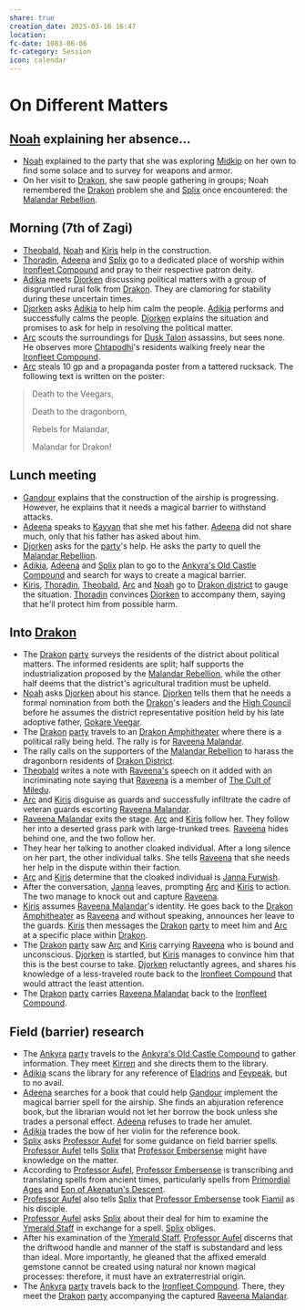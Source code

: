 ```yaml
---
share: true
creation_date: 2025-03-16 16:47
location: 
fc-date: 1083-06-06
fc-category: Session
icon: calendar
---
```

# On Different Matters
## [Noah](../PCs/Noah%20Skie.md) explaining her absence...
- [Noah](../PCs/Noah%20Skie.md) explained to the party that she was exploring [Midkip](../Locations/Settlements/Midkip.md) on her own to find some solace and to survey for weapons and armor.
- On her visit to [Drakon](../Locations/Areas/Drakon%20District.md), she saw people gathering in groups; Noah remembered the [Drakon](../Locations/Areas/Drakon%20District.md) problem she and [Splix](../PCs/Spraugh%20'Splix'%20Calix.md) once encountered: the [Malandar Rebellion](../../Malandar%20Rebellion.md).
## Morning (7th of Zagi)
- [Theobald](../PCs/Theobald%20Clayhollow.md), [Noah](../PCs/Noah%20Skie.md) and [Kiris](../PCs/Kiris%20Acquermann.md) help in the construction.
- [Thoradin](../PCs/Thoradin%20Goodman.md), [Adeena](../PCs/Adeena%20Oberon.md) and [Splix](../PCs/Spraugh%20'Splix'%20Calix.md) go to a dedicated place of worship within [Ironfleet Compound](../Locations/Buildings/Ironfleet%20Compound.md) and pray to their respective patron deity.
- [Adikia](../PCs/Adikia%20Unalome.md) meets [Djorken](../../Djorken%20Veegar.md) discussing political matters with a group of disgruntled rural folk from [Drakon](../Locations/Areas/Drakon%20District.md). They are clamoring for stability during these uncertain times. 
- [Djorken](../../Djorken%20Veegar.md) asks [Adikia](../PCs/Adikia%20Unalome.md) to help him calm the people. [Adikia](../PCs/Adikia%20Unalome.md) performs and successfully calms the people. [Djorken](../../Djorken%20Veegar.md) explains the situation and promises to ask for help in resolving the political matter.
- [Arc](../PCs/Arc.md) scouts the surroundings for [Dusk Talon](../Factions/Dusk%20Talons.md) assassins, but sees none. He observes more [Chtapodhi](../Locations/Areas/Chtapodhi%20District.md)'s residents walking freely near the [Ironfleet Compound](../Locations/Buildings/Ironfleet%20Compound.md).
- [Arc](../PCs/Arc.md) steals 10 gp and a propaganda poster from a tattered rucksack. The following text is written on the poster:
> Death to the Veegars,
>  
> Death to the dragonborn,
> 
> Rebels for Malandar,
> 
> Malandar for Drakon!
## Lunch meeting
- [Gandour](../../Gandour%20Ironfleet.md) explains that the construction of the airship is progressing. However, he explains that it needs a magical barrier to withstand attacks.
- [Adeena](../PCs/Adeena%20Oberon.md) speaks to [Kayvan](../../Kayvan%20Acquermann.md) that she met his father. [Adeena](../PCs/Adeena%20Oberon.md) did not share much, only that his father has asked about him.
- [Djorken](../../Djorken%20Veegar.md) asks for the [party](../Factions/Seven%20Up....md)'s help. He asks the party to quell the [Malandar Rebellion](../../Malandar%20Rebellion.md).
- [Adikia](../PCs/Adikia%20Unalome.md), [Adeena](../PCs/Adeena%20Oberon.md) and [Splix](../PCs/Spraugh%20'Splix'%20Calix.md) plan to go to the [Ankyra's Old Castle Compound](../Locations/Buildings/Ankyra's%20Old%20Castle%20Compound.md) and search for ways to create a magical barrier.
- [Kiris](../PCs/Kiris%20Acquermann.md), [Thoradin](../PCs/Thoradin%20Goodman.md), [Theobald](../PCs/Theobald%20Clayhollow.md), [Arc](../PCs/Arc.md) and [Noah](../PCs/Noah%20Skie.md) go to [Drakon district](../Locations/Areas/Drakon%20District.md) to gauge the situation. [Thoradin](../PCs/Thoradin%20Goodman.md) convinces [Djorken](../../Djorken%20Veegar.md) to accompany them, saying that he'll protect him from possible harm.
## Into [Drakon](../Locations/Areas/Drakon%20District.md)
- The [Drakon](../Locations/Areas/Drakon%20District.md) [party](../Factions/Seven%20Up....md) surveys the residents of the district about political matters. The informed residents are split; half supports the industrialization proposed by the [Malandar Rebellion](../../Malandar%20Rebellion.md), while the other half deems that the district's agricultural tradition must be upheld.
- [Noah](../PCs/Noah%20Skie.md) asks [Djorken](../../Djorken%20Veegar.md) about his stance. [Djorken](../../Djorken%20Veegar.md) tells them that he needs a formal nomination from both the [Drakon](../Locations/Areas/Drakon%20District.md)'s leaders and the [High Council](../Factions/The%20High%20Council%20of%20Midkip.md) before he assumes the district representative position held by his late adoptive father, [Gokare Veegar](../../Gokare%20Veegar.md).
- The [Drakon](../Locations/Areas/Drakon%20District.md) [party](../Factions/Seven%20Up....md) travels to an [Drakon Amphitheater](../Locations/Buildings/Drakon's%20Open%20Amphitheater.md) where there is a political rally being held. The rally is for [Raveena Malandar](../../Raveena%20Malandar.md).
- The rally calls on the supporters of the [Malandar Rebellion](../../Malandar%20Rebellion.md) to harass the dragonborn residents of [Drakon District](../Locations/Areas/Drakon%20District.md).
- [Theobald](../PCs/Theobald%20Clayhollow.md) writes a note with [Raveena's](../../Raveena%20Malandar.md) speech on it added with an incriminating note saying that [Raveena](../../Raveena%20Malandar.md) is a member of [The Cult of Miledu](../../The%20Cult%20of%20Miledu.md).
- [Arc](../PCs/Arc.md) and [Kiris](../PCs/Kiris%20Acquermann.md) disguise as guards and successfully infiltrate the cadre of veteran guards escorting [Raveena Malandar](../../Raveena%20Malandar.md).
- [Raveena Malandar](../../Raveena%20Malandar.md) exits the stage. [Arc](../PCs/Arc.md) and [Kiris](../PCs/Kiris%20Acquermann.md) follow her. They follow her into a deserted grass park with large-trunked trees. [Raveena](../../Raveena%20Malandar.md) hides behind one, and the two follow her.
- They hear her talking to another cloaked individual. After a long silence on her part, the other individual talks. She tells [Raveena](../../Raveena%20Malandar.md) that she needs her help in the dispute within their faction.
- [Arc](../PCs/Arc.md) and [Kiris](../PCs/Kiris%20Acquermann.md) determine that the cloaked individual is [Janna Furwish](../../Janna%20Furwish.md).
- After the conversation, [Janna](../../Janna%20Furwish.md) leaves, prompting [Arc](../PCs/Arc.md) and [Kiris](../PCs/Kiris%20Acquermann.md) to action.  The two manage to knock out and capture [Raveena](../../Raveena%20Malandar.md).
- [Kiris](../PCs/Kiris%20Acquermann.md) assumes [Raveena Malandar](../../Raveena%20Malandar.md)'s identity. He goes back to the [Drakon Amphitheater](../Locations/Buildings/Drakon's%20Open%20Amphitheater.md) as [Raveena](../../Raveena%20Malandar.md) and without speaking, announces her leave to the guards. [Kiris](../PCs/Kiris%20Acquermann.md) then messages the [Drakon](../Locations/Areas/Drakon%20District.md) [party](../Factions/Seven%20Up....md) to meet him and [Arc](../PCs/Arc.md) at a specific place within [Drakon](../Locations/Areas/Drakon%20District.md).
- The [Drakon](../Locations/Areas/Drakon%20District.md) [party](../Factions/Seven%20Up....md) saw [Arc](../PCs/Arc.md) and [Kiris](../PCs/Kiris%20Acquermann.md) carrying [Raveena](../../Raveena%20Malandar.md) who is bound and unconscious. [Djorken](../../Djorken%20Veegar.md) is startled, but [Kiris](../PCs/Kiris%20Acquermann.md) manages to convince him that this is the best course to take. [Djorken](../../Djorken%20Veegar.md) reluctantly agrees, and shares his knowledge of a less-traveled route back to the [Ironfleet Compound](../Locations/Buildings/Ironfleet%20Compound.md) that would attract the least attention.
- The [Drakon](../Locations/Areas/Drakon%20District.md) [party](../Factions/Seven%20Up....md) carries [Raveena Malandar](../../Raveena%20Malandar.md) back to the [Ironfleet Compound](../Locations/Buildings/Ironfleet%20Compound.md).
## Field (barrier) research
- The [Ankyra](../Locations/Areas/Ankyra%20District.md) [party](../Factions/Seven%20Up....md) travels to the [Ankyra's Old Castle Compound](../Locations/Buildings/Ankyra's%20Old%20Castle%20Compound.md) to gather information. They meet [Kirren](../../Kirren%20Acquermann.md) and she directs them to the library.
- [Adikia](../PCs/Adikia%20Unalome.md) scans the library for any reference of [Eladrins](../Factions/The%20Eladrin.md) and [Feypeak](../Locations/Areas/Feypeak.md), but to no avail.
- [Adeena](../PCs/Adeena%20Oberon.md) searches for a book that could help [Gandour](../../Gandour%20Ironfleet.md) implement the magical barrier spell for the airship. She finds an abjuration reference book, but the librarian would not let her borrow the book unless she trades a personal effect. [Adeena](../PCs/Adeena%20Oberon.md) refuses to trade her amulet.
- [Adikia](../PCs/Adikia%20Unalome.md) trades the bow of her violin for the reference book.
- [Splix](../PCs/Spraugh%20'Splix'%20Calix.md) asks [Professor Aufel](../../Aufel%20Fernquill.md) for some guidance on field barrier spells. [Professor Aufel](../../Aufel%20Fernquill.md) tells [Splix](../PCs/Spraugh%20'Splix'%20Calix.md) that [Professor Embersense](../../Dorfir%20Embersense.md) might have knowledge on the matter.
- According to [Professor Aufel](../../Aufel%20Fernquill.md), [Professor Embersense](../../Dorfir%20Embersense.md) is transcribing and translating spells from ancient times, particularly spells from [Primordial Ages](../Lore/Eons%20and%20Ages/Primordial%20Ages.md) and [Eon of Akenatun's Descent](../Lore/Eons%20and%20Ages/Eon%20of%20Akenatun's%20Descent.md).
- [Professor Aufel](../../Aufel%20Fernquill.md) also tells [Splix](../PCs/Spraugh%20'Splix'%20Calix.md) that [Professor Embersense](../../Dorfir%20Embersense.md) took [Fiamil](../../Fiamil%20Underwood.md) as his disciple.
- [Professor Aufel](../../Aufel%20Fernquill.md) asks [Splix](../PCs/Spraugh%20'Splix'%20Calix.md) about their deal for him to examine the [Ymerald Staff](../Items/Mythic%20Items/Ymerald%20Staff.md) in exchange for a spell. [Splix](../PCs/Spraugh%20'Splix'%20Calix.md) obliges.
- After his examination of the [Ymerald Staff](../Items/Mythic%20Items/Ymerald%20Staff.md), [Professor Aufel](../../Aufel%20Fernquill.md) discerns that the driftwood handle and manner of the staff is substandard and less than ideal. More importantly, he gleaned that the affixed emerald gemstone cannot be created using natural nor known magical processes: therefore, it must have an extraterrestrial origin.
- The [Ankyra](../Locations/Areas/Ankyra%20District.md) [party](../Factions/Seven%20Up....md) travels back to the [Ironfleet Compound](../Locations/Buildings/Ironfleet%20Compound.md). There, they meet the [Drakon](../Locations/Areas/Drakon%20District.md) [party](../Factions/Seven%20Up....md) accompanying the captured [Raveena Malandar](../../Raveena%20Malandar.md).